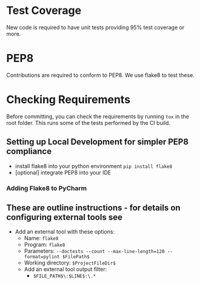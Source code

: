 

# Test Coverage

New code is required to have unit tests providing 95% test coverage or more.


# PEP8

Contributions are required to conform to PEP8. We use flake8 to test these.

# Checking Requirements

Before committing, you can check the requirements by running `tox` in the root folder. This runs some of the tests
performed by the CI build.

## Setting up Local Development for simpler PEP8 compliance

- install flake8 into your python environment
```pip install flake8```
- [optional] integrate PEP8 into your IDE


### Adding Flake8 to PyCharm

These are outline instructions - for details on configuring external tools see
 -

- Add an external tool with these options:
  - Name: `flake8`
  - Program: `flake8`
  - Parameters: `--doctests --count --max-line-length=120 --format=pylint $FilePath$`
  - Working directory: `$ProjectFileDir$`
  - Add an external tool output filter:
    - `$FILE_PATH$\:$LINE$:\.*`